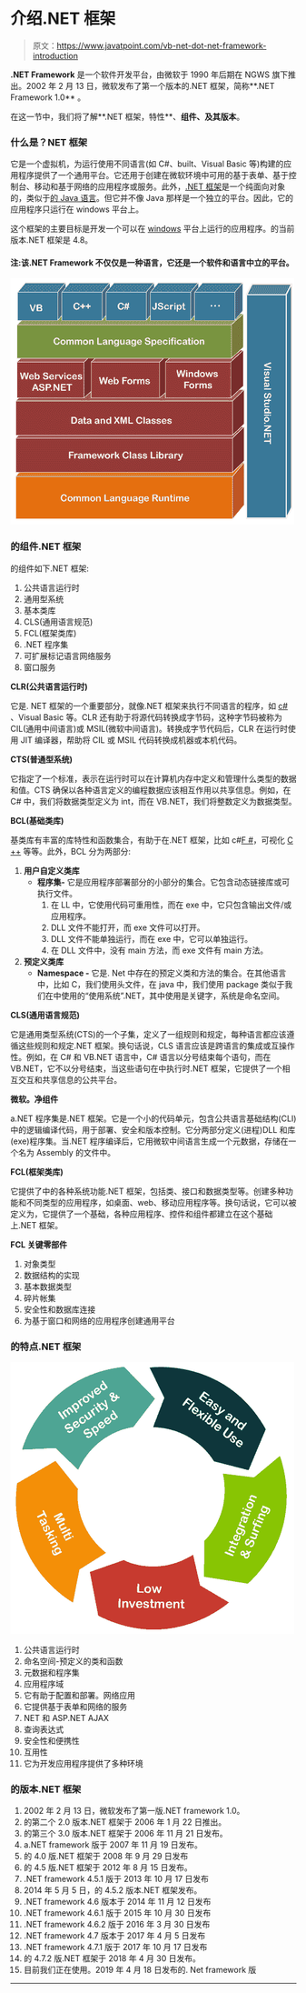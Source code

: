 # 介绍.NET 框架

> 原文：<https://www.javatpoint.com/vb-net-dot-net-framework-introduction>

**.NET Framework** 是一个软件开发平台，由微软于 1990 年后期在 NGWS 旗下推出。2002 年 2 月 13 日，微软发布了第一个版本的.NET 框架，简称**.NET Framework 1.0** 。

在这一节中，我们将了解**.NET 框架，特性**、**组件、**及其**版本**。

### 什么是？NET 框架

它是一个虚拟机，为运行使用不同语言(如 C#、built、Visual Basic 等)构建的应用程序提供了一个通用平台。它还用于创建在微软环境中可用的基于表单、基于控制台、移动和基于网络的应用程序或服务。此外，[.NET 框架](https://www.javatpoint.com/net-framework)是一个纯面向对象的，类似于[的 Java 语言](https://www.javatpoint.com/java-tutorial)。但它并不像 Java 那样是一个独立的平台。因此，它的应用程序只运行在 windows 平台上。

这个框架的主要目标是开发一个可以在 [windows](https://www.javatpoint.com/windows) 平台上运行的应用程序。的当前版本.NET 框架是 4.8。

#### 注:该.NET Framework 不仅仅是一种语言，它还是一个软件和语言中立的平台。

![Introduction to .NET Framework](img/f790dbf3d27b10e008055629f92ed3a0.png)

### 的组件.NET 框架

的组件如下.NET 框架:

1.  公共语言运行时
2.  通用型系统
3.  基本类库
4.  CLS(通用语言规范)
5.  FCL(框架类库)
6.  .NET 程序集
7.  可扩展标记语言网络服务
8.  窗口服务

**CLR(公共语言运行时)**

它是. NET 框架的一个重要部分，就像.NET 框架来执行不同语言的程序，如 [c#](https://www.javatpoint.com/c-sharp-tutorial) 、Visual Basic 等。CLR 还有助于将源代码转换成字节码，这种字节码被称为 CIL(通用中间语言)或 MSIL(微软中间语言)。转换成字节代码后，CLR 在运行时使用 JIT 编译器，帮助将 CIL 或 MSIL 代码转换成机器或本机代码。

**CTS(普通型系统)**

它指定了一个标准，表示在运行时可以在计算机内存中定义和管理什么类型的数据和值。CTS 确保以各种语言定义的编程数据应该相互作用以共享信息。例如，在 C# 中，我们将数据类型定义为 int，而在 VB.NET，我们将整数定义为数据类型。

**BCL(基础类库)**

基类库有丰富的库特性和函数集合，有助于在.NET 框架，比如 c#[F #](https://www.javatpoint.com/f-sharp-tutorial)，可视化 [C ++](https://www.javatpoint.com/cpp-tutorial) 等等。此外，BCL 分为两部分:

1.  **用户自定义类库**
    *   **程序集-** 它是应用程序部署部分的小部分的集合。它包含动态链接库或可执行文件。
        1.  在 LL 中，它使用代码可重用性，而在 exe 中，它只包含输出文件/或应用程序。
        2.  DLL 文件不能打开，而 exe 文件可以打开。
        3.  DLL 文件不能单独运行，而在 exe 中，它可以单独运行。
        4.  在 DLL 文件中，没有 main 方法，而 exe 文件有 main 方法。
2.  **预定义类库**
    *   **Namespace -** 它是. Net 中存在的预定义类和方法的集合。在其他语言中，比如 C，我们使用头文件，在 java 中，我们使用 package 类似于我们在中使用的“使用系统”.NET，其中使用是关键字，系统是命名空间。

**CLS(通用语言规范)**

它是通用类型系统(CTS)的一个子集，定义了一组规则和规定，每种语言都应该遵循这些规则和规定.NET 框架。换句话说，CLS 语言应该是跨语言的集成或互操作性。例如，在 C# 和 VB.NET 语言中，C# 语言以分号结束每个语句，而在 VB.NET，它不以分号结束，当这些语句在中执行时.NET 框架，它提供了一个相互交互和共享信息的公共平台。

**微软。净组件**

a.NET 程序集是.NET 框架。它是一个小的代码单元，包含公共语言基础结构(CLI)中的逻辑编译代码，用于部署、安全和版本控制。它分两部分定义(进程)DLL 和库(exe)程序集。当.NET 程序编译后，它用微软中间语言生成一个元数据，存储在一个名为 Assembly 的文件中。

**FCL(框架类库)**

它提供了中的各种系统功能.NET 框架，包括类、接口和数据类型等。创建多种功能和不同类型的应用程序，如桌面、web、移动应用程序等。换句话说，它可以被定义为，它提供了一个基础，各种应用程序、控件和组件都建立在这个基础上.NET 框架。

**FCL 关键零部件**

1.  对象类型
2.  数据结构的实现
3.  基本数据类型
4.  碎片帐集
5.  安全性和数据库连接
6.  为基于窗口和网络的应用程序创建通用平台

### 的特点.NET 框架

![Introduction to .NET Framework](img/1e629dd191a8aa624646e95485673149.png)

1.  公共语言运行时
2.  命名空间-预定义的类和函数
3.  元数据和程序集
4.  应用程序域
5.  它有助于配置和部署。网络应用
6.  它提供基于表单和网络的服务
7.  NET 和 ASP.NET AJAX
8.  查询表达式
9.  安全性和便携性
10.  互用性
11.  它为开发应用程序提供了多种环境

### 的版本.NET 框架

1.  2002 年 2 月 13 日，微软发布了第一版.NET framework 1.0。
2.  的第二个 2.0 版本.NET 框架于 2006 年 1 月 22 日推出。
3.  的第三个 3.0 版本.NET 框架于 2006 年 11 月 21 日发布。
4.  a.NET framework 版于 2007 年 11 月 19 日发布。
5.  的 4.0 版.NET 框架于 2008 年 9 月 29 日发布
6.  的 4.5 版.NET 框架于 2012 年 8 月 15 日发布。
7.  .NET framework 4.5.1 版于 2013 年 10 月 17 日发布
8.  2014 年 5 月 5 日，的 4.5.2 版本.NET 框架发布。
9.  .NET framework 4.6 版本于 2014 年 11 月 12 日发布
10.  .NET framework 4.6.1 版于 2015 年 10 月 30 日发布
11.  .NET framework 4.6.2 版于 2016 年 3 月 30 日发布
12.  .NET framework 4.7 版本于 2017 年 4 月 5 日发布
13.  .NET framework 4.7.1 版于 2017 年 10 月 17 日发布
14.  的 4.7.2 版.NET 框架于 2018 年 4 月 30 日发布。
15.  目前我们正在使用。2019 年 4 月 18 日发布的. Net framework 版

* * *